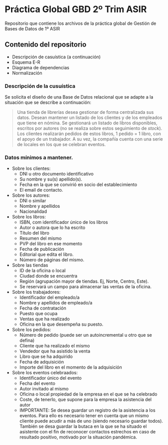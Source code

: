 # Práctica Global GBD 2º Trim ASIR
Repositorio que contiene los archivos de la práctica global de Gestión de Bases de Datos de 1º ASIR

## Contenido del repositorio
 - Descripción de casuística (a continuación)
 - Esquema E-R 
 - Diagrama de dependencias
 - Normalización

### Descripción de la cusuística
Se solicita el diseño de una Base de Datos relacional que se adapte a la situación que se describe a continuación:
> Una tienda de librerías desea gestionar de forma centralizada sus datos. 
> Desean mantener un listado de los clientes y de los empleados que tiene en nómina. Se gestionará un listado de libros disponibles, escritos por autores (no se realiza sobre estos seguimiento de *stock*). Los clientes realizarán pedidos de estos libros, 1 pedido = 1 libro, con el apoyo de un trabajador. 
> A su vez, la compañía cuenta con una serie de locales en los que se celebran eventos. 

### Datos mínimos a mantener.
 - Sobre los clientes:
   - DNI u otro documento identificativo
   - Su nombre y su(s) apellido(s).
   - Fecha en la que se convirió en socio del establecimiento
   - El email de contacto.
 - Sobre los autores:
   - DNI o similar
   - Nombre y apellidos
   - Nacionalidad
- Sobre los libros:
  - ISBN, com identificador único de los libros
  - Autor o autora que lo ha escrito
  - Título del libro
  - Resumen del mismo
  - PVP del libro en ese momento
  - Fecha de publicación
  - Editorial que edita el libro. 
  - Número de páginas del mismo.
- Sobre las tiendas
  - ID de la oficina o local
  - Ciudad donde se encuentra
  - Región (agrupación mayor de tiendas. Ej, Norte, Centro, Este).
  - Se reservará un campo para almacenar las ventas de la oficina.
- Sobre los trabajadores:
  - Identificador del empleado/a
  - Nombre y apellidos de empleado/a
  - Fecha de contratación
  - Puesto que ocupa
  - Ventas que ha realizado
  - Oficina en la que desempeña su puesto. 
- Sobre los pedidos:
  - Número de pedido (puede ser un autoincremental u otro que se defina)
  - Cliente que ha realizado el mismo
  - Vendedor que ha asistido la venta
  - Libro que se ha adquirido
  - Fecha de adquisición
  - Importe del libro en el momento de la adquisición
- Sobre los eventos celebraados:
  - Identificador único del evento
  - Fecha del evento
  - Autor invitado al mismo
  - Oficina o local propiedad de la empresa en el que se ha celebrado
  - Coste, de tenerlo, que supone para la empresa la asistencia del autor
  - IMPORTANTE: Se desea guardar un registro de la asistencia a los eventos. Para ello es necesario tener en cuenta que un mismo cliente puede acudir a más de uno (siendo necesario guardar todos). También se desa guardar la butaca en la que se ha situado el asistente con el fin de reconocer contactos estrechos en caso de resultado positivo, motivado por la situación pandémica.  


